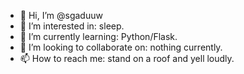 - 👋 Hi, I’m @sgaduuw
- 👀 I’m interested in: sleep.
- 🌱 I’m currently learning: Python/Flask.
- 💞️ I’m looking to collaborate on: nothing currently.
- 📫 How to reach me: stand on a roof and yell loudly.

<!---
sgaduuw/sgaduuw is a ✨ special ✨ repository because its `README.md` (this file) appears on your GitHub profile.
You can click the Preview link to take a look at your changes.
--->
